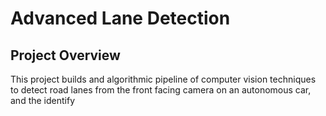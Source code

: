 # Advanced Lane Detection

## Project Overview

This project builds and algorithmic pipeline of computer vision techniques to detect road lanes from the front facing camera on an autonomous car, and the identify 

<!--stackedit_data:
eyJoaXN0b3J5IjpbLTIwMDI5MjU0MjldfQ==
-->